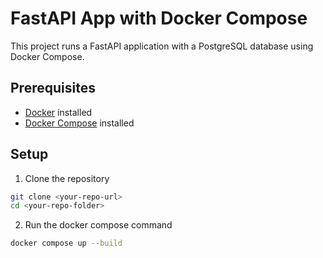 # FastAPI App with Docker Compose

This project runs a FastAPI application with a PostgreSQL database using Docker Compose.

## Prerequisites

- [Docker](https://www.docker.com/get-started) installed
- [Docker Compose](https://docs.docker.com/compose/install/) installed

## Setup

1. Clone the repository

```bash
git clone <your-repo-url>
cd <your-repo-folder>
```

2. Run the docker compose command

```bash
docker compose up --build
```
